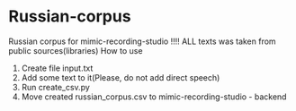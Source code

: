 # Russian-corpus
Russian corpus for mimic-recording-studio
!!!! ALL texts was taken from public sources(libraries)
How to use 
1. Create file input.txt
2. Add some text to it(Please, do not add direct speech)
3. Run create_csv.py
4. Move created russian_corpus.csv to mimic-recording-studio - backend
